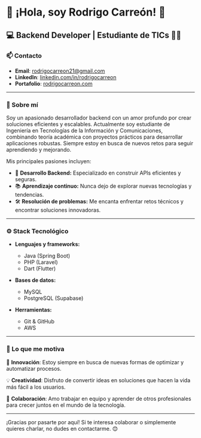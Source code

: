 # 👋 ¡Hola, soy Rodrigo Carreón! 🚀

## 💻 Backend Developer | Estudiante de TICs 👨‍💻

### 📫 Contacto
- **Email**: rodrigocarreon21@gmail.com
- **LinkedIn**: [linkedin.com/in/rodrigocarreon](https://www.linkedin.com/in/rodrigocarreon)
- **Portafolio**: [rodrigocarreon.com](https://www.rodrigocarreon.com)

---

### 🎯 Sobre mí
Soy un apasionado desarrollador backend con un amor profundo por crear soluciones eficientes y escalables. Actualmente soy estudiante de Ingeniería en Tecnologías de la Información y Comunicaciones, combinando teoría académica con proyectos prácticos para desarrollar aplicaciones robustas. Siempre estoy en busca de nuevos retos para seguir aprendiendo y mejorando.

Mis principales pasiones incluyen:
- 🌱 **Desarrollo Backend:** Especializado en construir APIs eficientes y seguras.
- 📚 **Aprendizaje continuo:** Nunca dejo de explorar nuevas tecnologías y tendencias.
- 🛠️ **Resolución de problemas:** Me encanta enfrentar retos técnicos y encontrar soluciones innovadoras.

---

### ⚙️ Stack Tecnológico

- **Lenguajes y frameworks:**
  - Java (Spring Boot)
  - PHP (Laravel)
  - Dart (Flutter)

- **Bases de datos:**
  - MySQL
  - PostgreSQL (Supabase)

- **Herramientas:**
  - Git & GitHub
  - AWS
  
---

### 🌟 Lo que me motiva

🚀 **Innovación**: Estoy siempre en busca de nuevas formas de optimizar y automatizar procesos.

💡 **Creatividad**: Disfruto de convertir ideas en soluciones que hacen la vida más fácil a los usuarios.

💼 **Colaboración**: Amo trabajar en equipo y aprender de otros profesionales para crecer juntos en el mundo de la tecnología.

---

¡Gracias por pasarte por aquí! Si te interesa colaborar o simplemente quieres charlar, no dudes en contactarme. 😊
